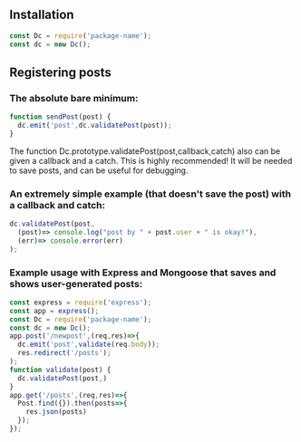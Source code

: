 ## Installation

```js
const Dc = require('package-name');
const dc = new Dc();
```

## Registering posts
### The absolute bare minimum:
```js
function sendPost(post) {
  dc.emit('post',dc.validatePost(post));
}
```
The function Dc.prototype.validatePost(post,callback,catch) also can be given a callback and a catch. This is highly recommended! It will be needed to save posts, and can be useful for debugging.

### An extremely simple example (that doesn't save the post) with a callback and catch:
```js
dc.validatePost(post,
  (post)=> console.log("post by " + post.user + " is okay!"),
  (err)=> console.error(err)
);
```

### Example usage with Express and Mongoose that saves and shows user-generated posts:
```js
const express = require('express');
const app = express();
const Dc = require('package-name');
const dc = new Dc();
app.post('/newpost',(req,res)=>{
  dc.emit('post',validate(req.body));
  res.redirect('/posts');
);
function validate(post) {
  dc.validatePost(post,)
}
app.get('/posts',(req,res)=>{
  Post.find({}).then(posts=>{
    res.json(posts)
  });
});
```